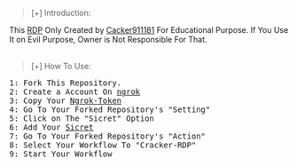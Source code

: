 >[+] Introduction:


This <a href="https://github.com/cracker911181/cracker-RDP">RDP</a> Only Created by <a href="https://facebook.com/cracker911181">Cacker911181</a> For Educational Purpose. If You Use It on Evil Purpose, Owner is Not Responsible For That. 
<br><br>

>[+] How To Use:

<pre>1: Fork This Repository.
2: Create a Account On <a href="https://ngrok.com">ngrok</a>
3: Copy Your <a href="https://dashboard.ngrok.com/get-started/your-authtoken">Ngrok-Token</a>
4: Go To Your Forked Repository's "Setting"
5: Click on The "Sicret" Option
6: Add Your <a href="RDP/sicret">Sicret</a>
7: Go To Your Forked Repository's "Action"
8: Select Your Workflow To "Cracker-RDP"
9: Start Your Workflow<bre></pre>
